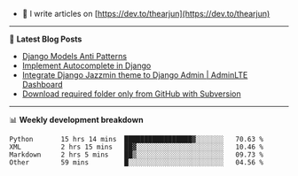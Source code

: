 <!-- ![My Profile Introduction Image](https://i.ibb.co/tLFZ15Q/gh.png) -->
- 📝 I write articles on [https://dev.to/thearjun](https://dev.to/thearjun)

-------

📕 **Latest Blog Posts**
<!-- BLOG-POST-LIST:START -->
- [Django Models Anti Patterns](https://dev.to/thearjun/django-models-anti-patterns-1ma1)
- [Implement Autocomplete in Django](https://dev.to/thearjun/implement-autocomplete-in-django-3h20)
- [Integrate Django Jazzmin theme to Django Admin | AdminLTE Dashboard](https://dev.to/thearjun/integrate-django-jazzmin-theme-to-django-admin-adminlte-dashboard-5aao)
- [Download required folder only from GitHub with Subversion](https://dev.to/thearjun/download-required-folder-only-from-github-with-subversion-2gpc)
<!-- BLOG-POST-LIST:END -->

-------

📊 **Weekly development breakdown**
<!--START_SECTION:waka-->

```text
Python       15 hrs 14 mins  █████████████████▓░░░░░░░   70.63 %
XML          2 hrs 15 mins   ██▓░░░░░░░░░░░░░░░░░░░░░░   10.46 %
Markdown     2 hrs 5 mins    ██▒░░░░░░░░░░░░░░░░░░░░░░   09.73 %
Other        59 mins         █░░░░░░░░░░░░░░░░░░░░░░░░   04.56 %
```

<!--END_SECTION:waka-->
<img src='https://profile-counter.glitch.me/thearjun/count.svg' width='0px'>

